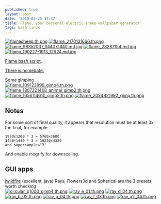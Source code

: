 ```yaml
---
published: true
layout: post
date: '2019-02-25 17:47'
title: Flame, your personal electric sheep wallpaper generator
tags: bash linux
---
```

[![flamesheep.th.png](https://cdn.scrot.moe/images/2019/02/25/flamesheep.th.png)](https://cdn.scrot.moe/images/2019/02/25/flamesheep.png)
[![flame_2170131666.th.png](https://cdn.scrot.moe/images/2019/02/25/flame_2170131666.th.png)](https://scrot.moe/image/at7ua)
[![flame_98352037_3440x1440.md.jpg](https://cdn.scrot.moe/images/2019/02/25/flame_98352037_3440x1440.md.jpg)](https://scrot.moe/image/atCEX)
[![flame_28287154.md.jpg](https://cdn.scrot.moe/images/2019/02/26/flame_28287154.md.jpg)](https://scrot.moe/image/atfIU)
[![flame_190227-1913_12624.md.jpg](https://cdn.scrot.moe/images/2019/03/01/flame_190227-1913_12624.md.jpg)](https://scrot.moe/image/aOyF3)

[Flame bash script](https://raw.githubusercontent.com/brontosaurusrex/stretchbang/master/bin/flame).

[There is no debate.](https://forums.bunsenlabs.org/viewtopic.php?id=5628)

Some gimping  
[![flame_109123899_gimp4.th.png](https://cdn.scrot.moe/images/2019/02/25/flame_109123899_gimp4.th.png)](https://scrot.moe/image/atkU0) [![flame_1807221468_animal_gimp2.th.png](https://cdn.scrot.moe/images/2019/02/25/flame_1807221468_animal_gimp2.th.png)](https://scrot.moe/image/atT6A)
[![flame_1656114610_gimp2.th.png](https://cdn.scrot.moe/images/2019/02/26/flame_1656114610_gimp2.th.png)](https://scrot.moe/image/atR7b) [![flame_2034821992_gimp.th.png](https://cdn.scrot.moe/images/2019/02/26/flame_2034821992_gimp.th.png)](https://scrot.moe/image/atUIL)

## Notes
For some sort of final quality, it appears that resolution must be at least 3x the final, for example: 

    1920x1200 * 3 = 5760x3600
    3440*1440 * 3 = 10320x4320
    and supersample="3"

And enable mogrify for downscaling.

## GUI apps

[jwildfire](http://www.andreas-maschke.com/?page_id=351) (excellent, java) Rays, Flowers3d and Spherical are the 3 presets worth checking  
[![circular_q1000_gimp4.th.png](https://cdn.scrot.moe/images/2019/03/02/circular_q1000_gimp4.th.png)](https://scrot.moe/image/aZgSv)
[![ray_e_01.th.png](https://cdn.scrot.moe/images/2019/03/03/ray_e_01.th.png)](https://scrot.moe/image/aZKYa) [![ray_d_04.th.png](https://cdn.scrot.moe/images/2019/03/03/ray_d_04.th.png)](https://scrot.moe/image/aZzDN) [![ray_b_02.th.png](https://cdn.scrot.moe/images/2019/03/03/ray_b_02.th.png)](https://scrot.moe/image/aZGTX)
[![ray_g_04.th.png](https://cdn.scrot.moe/images/2019/03/03/ray_g_04.th.png)](https://scrot.moe/image/aZD5W) [![ray_f_03.th.png](https://cdn.scrot.moe/images/2019/03/03/ray_f_03.th.png)](https://scrot.moe/image/aZqYZ) [![ray_g2_04.th.png](https://cdn.scrot.moe/images/2019/03/03/ray_g2_04.th.png)](https://scrot.moe/image/aZtE2)
